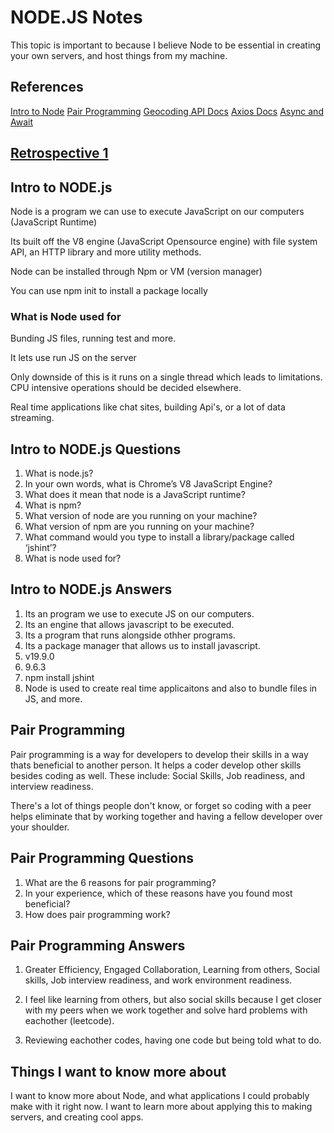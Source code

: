 # NODE.JS Notes

This topic is important to because I believe Node to be essential in creating your own servers, and host things from my machine.

## References

[Intro to Node](https://www.sitepoint.com/an-introduction-to-node-js)
[Pair Programming](https://www.codefellows.org/blog/6-reasons-for-pair-programming/)
[Geocoding API Docs](https://locationiq.com/)
[Axios Docs](https://www.npmjs.com/package/axios)
[Async and Await](https://developer.mozilla.org/en-US/docs/Learn/JavaScript/Asynchronous/Async_await)

## [Retrospective 1](https://connerkt.github.io/Reading-Notes/301/Class07/Retro07)

## Intro to NODE.js

Node is a program we can use to execute JavaScript on our computers (JavaScript Runtime)

Its built off the V8 engine (JavaScript Opensource engine) with file system API, an HTTP library and more utility methods.

Node can be installed through Npm or VM (version manager)

You can use npm init to install a package locally

### What is Node used for

Bunding JS files, running test and more.

It lets use run JS on the server

Only downside of this is it runs on a single thread which leads to limitations. CPU intensive operations should be decided elsewhere.

Real time applications like chat sites, building Api's, or a lot of data streaming.

## Intro to NODE.js Questions

1. What is node.js?
2. In your own words, what is Chrome’s V8 JavaScript Engine?
3. What does it mean that node is a JavaScript runtime?
4. What is npm?
5. What version of node are you running on your machine?
6. What version of npm are you running on your machine?
7. What command would you type to install a library/package called ‘jshint’?
8. What is node used for?


## Intro to NODE.js Answers

1. Its an program we use to execute JS on our computers.
2. Its an engine that allows javascript to be executed.
3. Its a program that runs alongside othher programs.
4. Its a package manager that allows us to install javascript.
5. v19.9.0
6. 9.6.3
7. npm install jshint
8. Node is used to create real time applicaitons and also to bundle files in JS, and more.


## Pair Programming

Pair programming is a way for developers to develop their skills in a way thats beneficial to another person. It helps a coder develop other skills besides coding as well.
These include: Social Skills, Job readiness, and interview readiness.

There's a lot of things people don't know, or forget so coding with a peer helps eliminate that by working together and having a fellow developer over your shoulder.

## Pair Programming Questions

1. What are the 6 reasons for pair programming?
2. In your experience, which of these reasons have you found most beneficial?
3. How does pair programming work?

## Pair Programming Answers

1. Greater Efficiency, Engaged Collaboration, Learning from others, Social skills, Job interview readiness, and work environment readiness.

2. I feel like learning from others, but also social skills because I get closer with my peers when we work together and solve hard problems with eachother (leetcode).

3. Reviewing eachother codes, having one code but being told what to do.

## Things I want to know more about

I want to know more about Node, and what applications I could probably make with it right now.
I want to learn more about applying this to making servers, and creating cool apps.